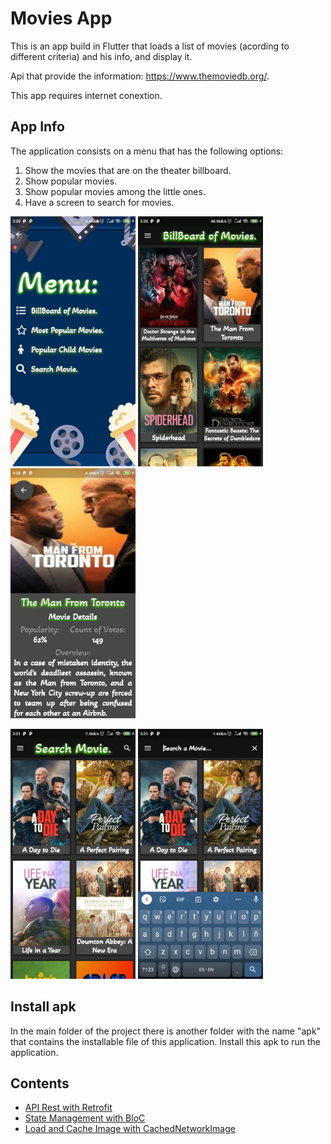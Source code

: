 # Movies App

This is an app build in Flutter that loads a list of movies (acording to different criteria) and his info, and display it.

Api that provide the information: https://www.themoviedb.org/.

This app requires internet conextion.

## App Info

The application consists on a menu that has the following options:
1. Show the movies that are on the theater billboard.
2. Show popular movies.
3. Show popular movies among the little ones.
4. Have a screen to search for movies.

<img src="https://github.com/Aidyl98/movies_apirest_flutter/blob/develop/screenshots/menu.jpg" alt="bottom_center" width="200"/> <img src="https://github.com/Aidyl98/movies_apirest_flutter/blob/develop/screenshots/lista.jpg" alt="bottom_right" width="200"/>
<img src="https://github.com/Aidyl98/movies_apirest_flutter/blob/develop/screenshots/detalles.jpg" alt="bottom_right" width="200"/>

<img src="https://github.com/Aidyl98/movies_apirest_flutter/blob/develop/screenshots/buscar.jpg" alt="bottom_center" width="200"/> <img src="https://github.com/Aidyl98/movies_apirest_flutter/blob/develop/screenshots/buscar_teclado.jpg" alt="bottom_right" width="200"/>

## Install apk

In the main folder of the project there is another folder with the name "apk" that contains the installable file of this application. Install this apk to run the application.
## Contents
- [API  Rest with Retrofit](https://pub.dev/packages/retrofit)
- [State Management with BloC](https://pub.dev/packages/bloc)
- [Load and Cache Image with CachedNetworkImage](https://pub.dev/packages/cached_network_image)
